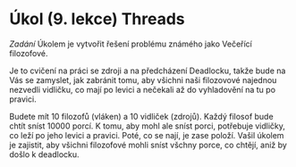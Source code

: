 # Úkol (9. lekce) Threads
_Zadání_
Úkolem je vytvořit řešení problému známého jako Večeřící filozofové.

Je to cvičení na práci se zdroji a na předcházení Deadlocku, takže bude na Vás se zamyslet, jak zabránit tomu, aby všichni naši filozovové najednou nezvedli vidličku, co mají po levici a nečekali až do vyhladovění na tu po pravici.

Budete mít 10 filozofů (vláken) a 10 vidliček (zdrojů). Každý filosof bude chtít sníst 10000 porcí. K tomu, aby mohl ale sníst porci, potřebuje vidličky, co leží po jeho levici a pravici. Poté, co se nají, je zase položí. Vašil úkolem je zajistit, aby všichni filozofové mohli sníst všchny porce, co chtějí, aniž by došlo k deadlocku.
